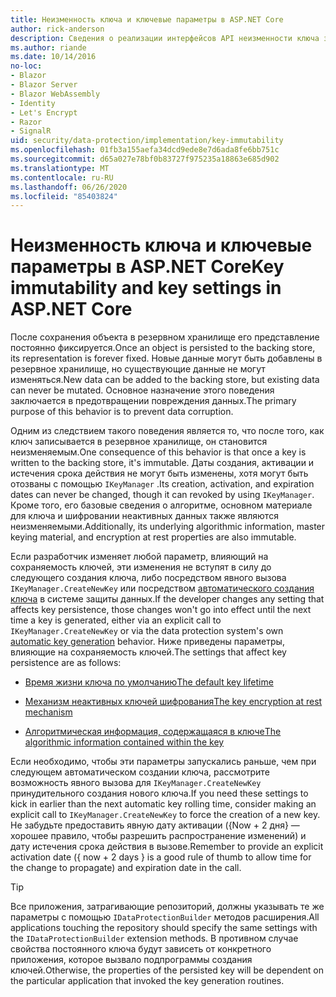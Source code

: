 ```yaml
---
title: Неизменность ключа и ключевые параметры в ASP.NET Core
author: rick-anderson
description: Сведения о реализации интерфейсов API неизменности ключа защиты данных ASP.NET Core.
ms.author: riande
ms.date: 10/14/2016
no-loc:
- Blazor
- Blazor Server
- Blazor WebAssembly
- Identity
- Let's Encrypt
- Razor
- SignalR
uid: security/data-protection/implementation/key-immutability
ms.openlocfilehash: 01fb3a155aefa34dcd9ede8e7d6ada8fe6bb751c
ms.sourcegitcommit: d65a027e78bf0b83727f975235a18863e685d902
ms.translationtype: MT
ms.contentlocale: ru-RU
ms.lasthandoff: 06/26/2020
ms.locfileid: "85403824"
---
```

# <a name="key-immutability-and-key-settings-in-aspnet-core"></a><span data-ttu-id="ba303-103">Неизменность ключа и ключевые параметры в ASP.NET Core</span><span class="sxs-lookup"><span data-stu-id="ba303-103">Key immutability and key settings in ASP.NET Core</span></span>

<span data-ttu-id="ba303-104">После сохранения объекта в резервном хранилище его представление постоянно фиксируется.</span><span class="sxs-lookup"><span data-stu-id="ba303-104">Once an object is persisted to the backing store, its representation is forever fixed.</span></span> <span data-ttu-id="ba303-105">Новые данные могут быть добавлены в резервное хранилище, но существующие данные не могут изменяться.</span><span class="sxs-lookup"><span data-stu-id="ba303-105">New data can be added to the backing store, but existing data can never be mutated.</span></span> <span data-ttu-id="ba303-106">Основное назначение этого поведения заключается в предотвращении повреждения данных.</span><span class="sxs-lookup"><span data-stu-id="ba303-106">The primary purpose of this behavior is to prevent data corruption.</span></span>

<span data-ttu-id="ba303-107">Одним из следствием такого поведения является то, что после того, как ключ записывается в резервное хранилище, он становится неизменяемым.</span><span class="sxs-lookup"><span data-stu-id="ba303-107">One consequence of this behavior is that once a key is written to the backing store, it's immutable.</span></span> <span data-ttu-id="ba303-108">Даты создания, активации и истечения срока действия не могут быть изменены, хотя могут быть отозваны с помощью `IKeyManager` .</span><span class="sxs-lookup"><span data-stu-id="ba303-108">Its creation, activation, and expiration dates can never be changed, though it can revoked by using `IKeyManager`.</span></span> <span data-ttu-id="ba303-109">Кроме того, его базовые сведения о алгоритме, основном материале для ключа и шифровании неактивных данных также являются неизменяемыми.</span><span class="sxs-lookup"><span data-stu-id="ba303-109">Additionally, its underlying algorithmic information, master keying material, and encryption at rest properties are also immutable.</span></span>

<span data-ttu-id="ba303-110">Если разработчик изменяет любой параметр, влияющий на сохраняемость ключей, эти изменения не вступят в силу до следующего создания ключа, либо посредством явного вызова `IKeyManager.CreateNewKey` или посредством [автоматического создания ключа](xref:security/data-protection/implementation/key-management#data-protection-implementation-key-management) в системе защиты данных.</span><span class="sxs-lookup"><span data-stu-id="ba303-110">If the developer changes any setting that affects key persistence, those changes won't go into effect until the next time a key is generated, either via an explicit call to `IKeyManager.CreateNewKey` or via the data protection system's own [automatic key generation](xref:security/data-protection/implementation/key-management#data-protection-implementation-key-management) behavior.</span></span> <span data-ttu-id="ba303-111">Ниже приведены параметры, влияющие на сохраняемость ключей.</span><span class="sxs-lookup"><span data-stu-id="ba303-111">The settings that affect key persistence are as follows:</span></span>

* [<span data-ttu-id="ba303-112">Время жизни ключа по умолчанию</span><span class="sxs-lookup"><span data-stu-id="ba303-112">The default key lifetime</span></span>](xref:security/data-protection/implementation/key-management#data-protection-implementation-key-management)

* [<span data-ttu-id="ba303-113">Механизм неактивных ключей шифрования</span><span class="sxs-lookup"><span data-stu-id="ba303-113">The key encryption at rest mechanism</span></span>](xref:security/data-protection/implementation/key-encryption-at-rest)

* [<span data-ttu-id="ba303-114">Алгоритмическая информация, содержащаяся в ключе</span><span class="sxs-lookup"><span data-stu-id="ba303-114">The algorithmic information contained within the key</span></span>](xref:security/data-protection/configuration/overview#changing-algorithms-with-usecryptographicalgorithms)

<span data-ttu-id="ba303-115">Если необходимо, чтобы эти параметры запускались раньше, чем при следующем автоматическом создании ключа, рассмотрите возможность явного вызова для `IKeyManager.CreateNewKey` принудительного создания нового ключа.</span><span class="sxs-lookup"><span data-stu-id="ba303-115">If you need these settings to kick in earlier than the next automatic key rolling time, consider making an explicit call to `IKeyManager.CreateNewKey` to force the creation of a new key.</span></span> <span data-ttu-id="ba303-116">Не забудьте предоставить явную дату активации ({Now + 2 дня} — хорошее правило, чтобы разрешить распространение изменений) и дату истечения срока действия в вызове.</span><span class="sxs-lookup"><span data-stu-id="ba303-116">Remember to provide an explicit activation date ({ now + 2 days } is a good rule of thumb to allow time for the change to propagate) and expiration date in the call.</span></span>

>[!TIP]
> <span data-ttu-id="ba303-117">Все приложения, затрагивающие репозиторий, должны указывать те же параметры с помощью `IDataProtectionBuilder` методов расширения.</span><span class="sxs-lookup"><span data-stu-id="ba303-117">All applications touching the repository should specify the same settings with the `IDataProtectionBuilder` extension methods.</span></span> <span data-ttu-id="ba303-118">В противном случае свойства постоянного ключа будут зависеть от конкретного приложения, которое вызвало подпрограммы создания ключей.</span><span class="sxs-lookup"><span data-stu-id="ba303-118">Otherwise, the properties of the persisted key will be dependent on the particular application that invoked the key generation routines.</span></span>
